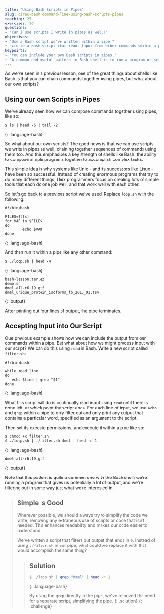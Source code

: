 ```yaml
---
title: "Using Bash Scripts in Pipes"
slug: dirac-bash-command-line-using-bash-scripts-pipes
teaching: 25 
exercises: 10
questions:
- "Can I use scripts I write in pipes as well?"
objectives:
- "Use a Bash script we've written within a pipe."
- "Create a Bash script that reads input from other commands within a pipe."
keypoints:
- "You can include your own Bash scripts in pipes."
- "A common and useful pattern in Bash shell is to run a program or script that generates potentially a lot of output, then use pipes to filter out what you're really after."
---
```


As we've seen in a previous lesson, one of the great things about shells like Bash is that you can chain commands together using pipes, but what about our own scripts?


## Using our own Scripts in Pipes

We've already seen how we can compose commands together using pipes, like so:

~~~
$ ls | head -5 | tail -2
~~~
{: .language-bash}

So what about our own scripts? The good news is that we can use scripts we write in pipes as well, chaining together sequences of commands using them too. And this emphasises a key strength of shells like Bash: the ability to compose simple programs together to accomplish complex tasks.

This simple idea is why systems like Unix - and its successors like Linux - have been so successful. Instead of creating enormous programs that try to do many different things, Unix programmers focus on creating lots of simple tools that each do one job well, and that work well with each other.

So let's go back to a previous script we've used. Replace `loop.sh` with the following:

~~~
#!/bin/bash

FILES=$(ls)
for VAR in $FILES
do
        echo $VAR
done
~~~
{: .language-bash}

And then run it within a pipe like any other command:

~~~
$ ./loop.sh | head -4
~~~
{: .language-bash}

~~~
bash-lesson.tar.gz
demo.sh
dmel-all-r6.19.gtf
dmel_unique_protein_isoforms_fb_2016_01.tsv
~~~
{: .output}

After printing out four lines of output, the pipe terminates.

## Accepting Input into Our Script

Oue previous example shows how we can include the output from our commands within a pipe. But what about how we might process input with our script? We can do this using `read` in Bash. Write a new script called `filter.sh`:

~~~
#!/bin/bash

while read line
do
   echo $line | grep "$1"
done
~~~
{: .language-bash}

What this script will do is continually read input using `read` until there is none left, at which point the script ends. For each line of input, we use `echo` and `grep` within a pipe to only filter out and only print any output that contains a particular word, specified as an argument to the script.

Then set its execute permissions, and execute it within a pipe like so:

~~~
$ chmod +x filter.sh
$ ./loop.sh | ./filter.sh dmel | head -n 1
~~~
{: .language-bash}

~~~
dmel-all-r6.19.gtf
~~~
{: .output}

Note that this pattern is quite a common one with the Bash shell: we're running a program that gives us potentially a lot of output, and we're filtering out in some way just what we're interested in.

> ## Simple is Good
> 
> Wherever possible, we should always try to simplify the code we write, removing any extraneous use of scripts or code that isn't needed. This enhances readability and makes our code easier to understand.
> 
> We've written a script that filters out output that ends in `0`. Instead of using `./filter.sh` in our pipe, what could we replace it with that would accomplish the same thing?
> 
> > ## Solution
> > 
> > ~~~ bash
> > $ ./loop.sh | grep "dmel" | head -n 1
> > ~~~
> > {: .language-bash}
> > 
> > By using the `grep` directly in the pipe, we've removed the need for a separate script, simplifying the pipe.
>{: .solution}
{: .challenge}
